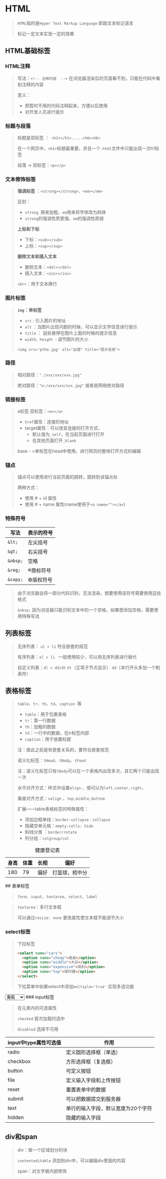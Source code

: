 # HTML

> `HTML`指的是`Hyper Text Markup Language` 即超文本标记语言
>
> 标记一定文本实现一定的效果

## HTML基础标签

### HTML注释

> 写法：`<!-- 注释内容  -->` 在浏览器渲染后的页面看不到，只能在代码中看到注释的内容
>
> 意义：
>
> - 把暂时不用的代码注释起来，方便以后使用
> - 对开发人员进行提示
>

### 标题与段落

> 标题是双标签 ：` <h1></h1>.....<h6><h6>`
>
> 在一个网页中，`<h1>`标题最重要，并且一个`.html`文件中只能出现一次h1标签
>
> 段落 -> 双标签：`<p></p>`

### 文本修饰标签

> **强调标签** ：`<strong></strong>`、`<em></em>`
>
> 区别：
>
> - `strong `用来加粗，`em`用来将字体改为斜体
> - `strong`的强调性质更强，`em`的强调性质弱
>
> **上标和下标**
>
> - 下标：`<sub></sub>`
> - 上标：`<sup></sup>`
>
> **删除文本和插入文本**
>
> - 删除文本：`<del></del>`
> - 插入文本：`<ins></ins>`
>
> `<br>`：用于文本换行

### 图片标签

> **`img`：单标签**
>
> - `src` : 引入图片的地址
> - `alt` ：当图片出现问题的时候，可以显示文字信息进行提示
> - `title` ： 鼠标悬停在图片上面的时候的提示信息
> - `width、height `: 调节图片的大小
>
> `<img src='ptha.jpg' alt="出错" title="提示信息">`

### 路径

> 相对路径：`"./xxx/xxx/xxx.jpg"`
>
> 绝对路径：`"e:/xxx/xxx/xxx.jpg"` 或者是网络绝对路径

### 链接标签

> a标签 双标签：`<a></a>`
>
> - `href`属性：连接的地址
> - target属性：可以改变连接的打开方式，
>   - 默认值为`_self`，在当前页面进行打开
>   - 在其他页面打开`_blank`
>
> base - >单标签在head中使用，进行网页的整体打开方式的编辑

### 锚点

>  锚点可以使用进行当前页面的跳转，跳转到该锚点处
>
>  两种方式：
>
>  - 使用 # + id 属性
>  - 使用 # + name 属性(name使用于`<a name=""></a>`)

### 特殊符号

| 写法     | 表示的符号     |
| -------- | -------------- |
| `&lt;`   | 左尖括号       |
| `&gt;`   | 右尖括号       |
| `&nbsp;` | 空格           |
| `&reg;`  | &reg;商标符号  |
| `&copy;` | &copy;版权符号 |

>  由于浏览器会将一部分代码识别，无法渲染，想要使用该符号需要使用这些格式
> 
>  `&nbsp;` 因为浏览器只能识别文本中的一个空格，如果想添加空格，需要使用特殊写法

## 列表标签

> 无序列表： `ul > li`  符合嵌套的规范
>
> 有序列表：`ol > li `  一般使用较少，可以用无序列表进行替代
>
> 自定义列表：`dl > dd/dt` `dt`（正常子节点显示） `dd`（本行开头多加一个制表符） 

## 表格标签

> `table`、`tr`、`th`、`td`、`caption `等
>
> - `table`：用于包裹表格
> - `tr`：第一行数据
> - `th`：加粗的数据
> - `td`：一行中的数据，在tr标签内部
> - `caption`：用于放置标题
>
> 注：彼此之前是有嵌套关系的，要符合嵌套规范
>
> 语义化标签：`tHead`、`tBody`、`tFood`
>
> 注：语义化标签只有`tBody`可以在一个表格内出现多次，其它两个只能出现一次
>
> 水平对齐方式：样式中设置`align` ，值可以为`left,center,right`，
>
> 垂直对齐方式：`valign` ，`top,middle,bottom`
>
> 扩展——table表格标签的特殊属性：
>
> - 添加边框单线：`border-collapse：collapse`
> - 隐藏空单元格：`empty-cells: hide`
> - 斜线分类 ：`border/rotate`
> - 列分组：`colgroup/col`

<table>
  <caption>健康登记表</caption>
  <tHead>
    <tr>
      <th>身高</th>
      <th>体重</th>
      <th>长相</th>
      <th>偏好</th>
    </tr>
  </tHead>
    <tr>
    	<td>180</td>
      <td>79</td>
      <td>偏好</td>
      <td>打篮球，梳中分</td>
    </tr>
</table>
## 表单标签

> `form`、`input`、`textarea`、`select`、`label`

> `textarea`：多行文本框
>
> 可以通过`resize: none` 更改属性使文本框不能调节大小

### select标签

> 下拉标签
>
> ```html
> <select name="cars">
> 	<option name="cheap">奥拓</option>
>  	<option name="middle">大众</option>
> 	<option name="expensive">宾利</option>
> 	<option name="top">保时捷</option>
> </select>
> ```
>
> 下拉菜单中如果select中添加`multiple='true'` 实现多选功能

<select name="cars">
	<option name="cheap">奥拓</option>
    <option name="middle">大众</option>
    <option name="expensive">宾利</option>
    <option name="top">保时捷</option>
</select>
### input标签

> 在元素内的可选属性
>
> `checked` 首次加载时选中
>
> `disabled` 选择不可用

| input中type属性可选值 | 作用                               |
| --------------------- | ---------------------------------- |
| radio                 | 定义圆形选择框（单选）             |
| checkbox              | 方形选择框（复选框）               |
| button                | 可定义按钮                         |
| file                  | 定义输入字段和上传按钮             |
| reset                 | 重置表单中的数据                   |
| submit                | 可以把数据提交到服务器             |
| text                  | 单行的输入字段，默认宽度为20个字符 |
| hidden                | 隐藏的输入字段                     |

## div和span

> div：做一个区域划分的块
>
> `contenteditable` 添加到div中，可以编辑div里面的内容
>
> span：对文字做内部修饰

